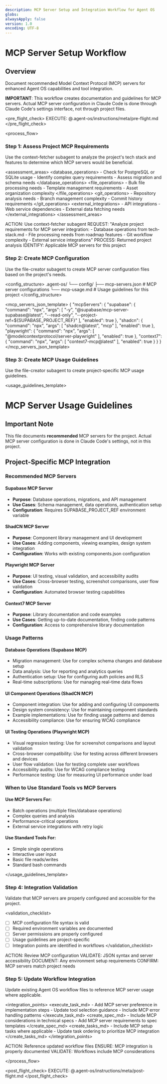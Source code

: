 ```yaml
---
description: MCP Server Setup and Integration Workflow for Agent OS
globs:
alwaysApply: false
version: 1.0
encoding: UTF-8
---
```


# MCP Server Setup Workflow

## Overview

Document recommended Model Context Protocol (MCP) servers for enhanced Agent OS capabilities and tool integration. 

**IMPORTANT**: This workflow creates documentation and guidelines for MCP servers. Actual MCP server configuration in Claude Code is done through Claude Code's settings interface, not through project files.

<pre_flight_check>
  EXECUTE: @.agent-os/instructions/meta/pre-flight.md
</pre_flight_check>

<process_flow>

<step number="1" subagent="context-fetcher" name="assess_project_needs">

### Step 1: Assess Project MCP Requirements

Use the context-fetcher subagent to analyze the project's tech stack and features to determine which MCP servers would be beneficial.

<assessment_areas>
  <database_operations>
    - Check for PostgreSQL or SQLite usage
    - Identify complex query requirements
    - Assess migration and schema needs
  </database_operations>
  <file_operations>
    - Bulk file processing needs
    - Template management requirements
    - Asset organization complexity
  </file_operations>
  <git_operations>
    - Repository analysis needs
    - Branch management complexity
    - Commit history requirements
  </git_operations>
  <external_integrations>
    - API integrations
    - Web service dependencies
    - External data fetching needs
  </external_integrations>
</assessment_areas>

<instructions>
  ACTION: Use context-fetcher subagent
  REQUEST: "Analyze project requirements for MCP server integration:
            - Database operations from tech-stack.md
            - File processing needs from roadmap features
            - Git workflow complexity
            - External service integrations"
  PROCESS: Returned project analysis
  IDENTIFY: Applicable MCP servers for this project
</instructions>

</step>

<step number="2" subagent="file-creator" name="create_mcp_config">

### Step 2: Create MCP Configuration

Use the file-creator subagent to create MCP server configuration files based on the project's needs.

<config_structure>
  .agent-os/
  └── config/
      ├── mcp-servers.json        # MCP server configurations
      └── mcp-usage.md           # Usage guidelines for this project
</config_structure>

<mcp_servers_json_template>
{
  "mcpServers": {
    "supabase": {
      "command": "npx",
      "args": [
        "-y",
        "@supabase/mcp-server-supabase@latest",
        "--read-only",
        "--project-ref=${SUPABASE_PROJECT_REF}"
      ],
      "enabled": true
    },
    "shadcn": {
      "command": "npx",
      "args": [
        "shadcn@latest",
        "mcp"
      ],
      "enabled": true
    },
    "playwright": {
      "command": "npx",
      "args": [
        "@modelcontextprotocol/server-playwright"
      ],
      "enabled": true
    },
    "context7": {
      "command": "npx",
      "args": [
        "context7-mcp@latest"
      ],
      "enabled": true
    }
  }
}
</mcp_servers_json_template>

</step>

<step number="3" subagent="file-creator" name="create_usage_guidelines">

### Step 3: Create MCP Usage Guidelines

Use the file-creator subagent to create project-specific MCP usage guidelines.

<usage_guidelines_template>
# MCP Server Usage Guidelines

## Important Note

This file documents **recommended** MCP servers for the project. Actual MCP server configuration is done in Claude Code's settings, not in this project.

## Project-Specific MCP Integration

### Recommended MCP Servers

#### Supabase MCP Server
- **Purpose**: Database operations, migrations, and API management
- **Use Cases**: Schema management, data operations, authentication setup
- **Configuration**: Requires SUPABASE_PROJECT_REF environment variable

#### ShadCN MCP Server  
- **Purpose**: Component library management and UI development
- **Use Cases**: Adding components, viewing examples, design system integration
- **Configuration**: Works with existing components.json configuration

#### Playwright MCP Server
- **Purpose**: UI testing, visual validation, and accessibility audits
- **Use Cases**: Cross-browser testing, screenshot comparisons, user flow validation
- **Configuration**: Automated browser testing capabilities

#### Context7 MCP Server
- **Purpose**: Library documentation and code examples
- **Use Cases**: Getting up-to-date documentation, finding code patterns
- **Configuration**: Access to comprehensive library documentation

### Usage Patterns

#### Database Operations (Supabase MCP)
- Migration management: Use for complex schema changes and database setup
- Data analysis: Use for reporting and analytics queries
- Authentication setup: Use for configuring auth policies and RLS
- Real-time subscriptions: Use for managing real-time data flows

#### UI Component Operations (ShadCN MCP)
- Component integration: Use for adding and configuring UI components
- Design system consistency: Use for maintaining component standards
- Example implementations: Use for finding usage patterns and demos
- Accessibility compliance: Use for ensuring WCAG compliance

#### UI Testing Operations (Playwright MCP)
- Visual regression testing: Use for screenshot comparisons and layout validation
- Cross-browser compatibility: Use for testing across different browsers and devices
- User flow validation: Use for testing complete user workflows
- Accessibility audits: Use for WCAG compliance testing
- Performance testing: Use for measuring UI performance under load

### When to Use Standard Tools vs MCP Servers

#### Use MCP Servers For:
- Batch operations (multiple files/database operations)
- Complex queries and analysis
- Performance-critical operations
- External service integrations with retry logic

#### Use Standard Tools For:
- Simple single operations
- Interactive user input
- Basic file reads/writes
- Standard bash commands

</usage_guidelines_template>

</step>

<step number="4" name="integration_validation">

### Step 4: Integration Validation

Validate that MCP servers are properly configured and accessible for the project.

<validation_checklist>
  - [ ] MCP configuration file syntax is valid
  - [ ] Required environment variables are documented
  - [ ] Server permissions are properly configured
  - [ ] Usage guidelines are project-specific
  - [ ] Integration points are identified in workflows
</validation_checklist>

<instructions>
  ACTION: Review MCP configuration
  VALIDATE: JSON syntax and server accessibility
  DOCUMENT: Any environment setup requirements
  CONFIRM: MCP servers match project needs
</instructions>

</step>

<step number="5" name="workflow_integration">

### Step 5: Update Workflow Integration

Update existing Agent OS workflow files to reference MCP server usage where applicable.

<integration_points>
  <execute_task_md>
    - Add MCP server preference in implementation steps
    - Update tool selection guidance
    - Include MCP error handling patterns
  </execute_task_md>
  <create_spec_md>
    - Include MCP considerations in technical specs
    - Add MCP server requirements to spec templates
  </create_spec_md>
  <create_tasks_md>
    - Include MCP setup tasks where applicable
    - Update task ordering to prioritize MCP integration
  </create_tasks_md>
</integration_points>

<instructions>
  ACTION: Reference updated workflow files
  ENSURE: MCP integration is properly documented
  VALIDATE: Workflows include MCP considerations
</instructions>

</step>

</process_flow>

<post_flight_check>
  EXECUTE: @.agent-os/instructions/meta/post-flight.md
</post_flight_check>
